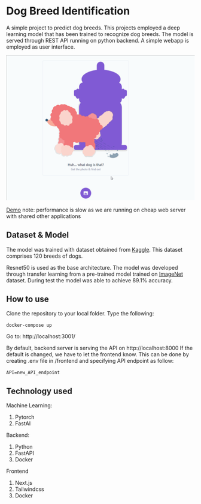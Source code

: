 # Dog Breed Identification

A simple project to predict dog breeds.
This projects employed a deep learning model that has been trained to recognize dog breeds.
The model is served through REST API running on python backend.
A simple webapp is employed as user interface.

![Screenshot 01](https://github.com/arifoyong/dog-breed-identifier/blob/master/screenshots/Screenshot_01.gif)

[Demo](http://dogbreed.oyong.ml)
note: performance is slow as we are running on cheap web server with shared other applications

## Dataset & Model

The model was trained with dataset obtained from [Kaggle](https://www.kaggle.com/c/dog-breed-identification).
This dataset comprises 120 breeds of dogs.

Resnet50 is used as the base architecture.
The model was developed through transfer learning from a pre-trained model trained on [ImageNet](http://www.image-net.org/) dataset. During test the model was able to achieve 89.1% accuracy.

## How to use

Clone the repository to your local folder.
Type the following:

```
docker-compose up
```

Go to: http://localhost:3001/

By default, backend server is serving the API on http://localhost:8000
If the default is changed, we have to let the frontend know.
This can be done by creating .env file in /frontend and specifying API endpoint as follow:

```
API=new_API_endpoint
```

## Technology used

Machine Learning:

1. Pytorch
2. FastAI

Backend:

1. Python
2. FastAPI
3. Docker

Frontend

1. Next.js
2. Tailwindcss
3. Docker
